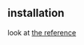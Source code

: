 ## installation

look at [the reference](https://launchpad.net/~mmstick76/+archive/ubuntu/alacritty)

